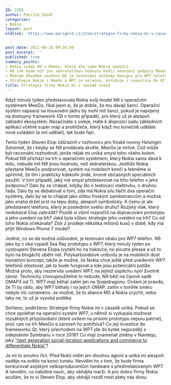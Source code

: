 ```yaml
---
ID: 2393
author: Patrick Zandl
categories:
- Nokia
layout: post
oldlink: 'https://www.marigold.cz/item/strategie-firmy-nokia-mi-v-zasade-unika

  '
post_date: 2011-06-28 09:30:50
post_excerpt: ''
published: true
summary_points:
- Nokia uvádí N9 s MeeGo, který ale sama Nokia opouští.
- N9 tak bude mít jen sběratelskou hodnotu kvůli ukončení podpory MeeGo.
- Možným důvodem uvedení N9 je testování unibody designu pro WP7 telefony.
- Strategie Nokie s MeeGo a WP7 je nejasná, ohrožuje i investice do Qt.
title: Strategie firmy Nokia mi v zásadě uniká
---
```


Když minulý týden představovala Nokia svůj model N9 s operačním systémem MeeGo, říkal jsem si, že je dobře, že mu dávají šanci. Operační systém napsaný na linuxovém jádru by mohl mít šanci, pokud je napojený na dostupný framework (Qt v tomto případě), pro který už je alespoň základní ekosystém. Nezačínáte z voleje, máte k dispozici sadu základních aplikací včetně super map a prohlížeče, který když mu konečně uděláte nové ovládání (a oni udělali), tak bude fajn. 

Tento týden Steven Elop zdůraznil v rozhovoru pro finské noviny <em>Helsingin Sanomat</em>, že i kdyby se N9 prodávala skvěle, MeeGo je mrtvé. Což může být racionální rozhodnutí, jenže nějak mi uniká smysl toho všeho kolem. Pokud N9 přichází na trh s operačním systémem, který Nokia sama dává k ledu, nebude mít N9 jinou hodnotu, než sběratelskou. Jestliže Nokia přestane MeeGo podporovat, systém na mobilech končí a řekněme si upřímně, že tím i prakticky kdekoliv jinde, kromě občasných speciálních použití. V tom případě, jaký má smysl představovat na trhu telefon s jeho podporou? Dalo by se chápat, kdyby šlo o testovací vlaštovku, o druhou řadu. Dalo by se debatovat o tom, zda má Nokia sílu tlačit dva operační systémy, dalo by se to chápat jako úlitbu finským zaměstnancům a možná jako snaha držet prst na tepu doby, alespoň symbolicky. K čemu je ale představení telefonu, který je posledním svého druhu? Rozjetý vlak, který nedokázal Elop zabrzdit? Pozdě si všiml rozpočtů na dopracování prototypu a jeho uvedení na trh? Jaká byla vůbec strategie jeho uvedení na trh? Co od toho Nokia očekávala? Zisk z prodeje několika milionů kusů v době, kdy má přijít Windows Phone 7 model? 

Jediné, co se dá možná odůvodnit, je testování obalu pro WP7 telefon. N9 jako by z oka vypadl Sea Ray prototypu s WP7, který minulý týden po vystoupení Stevena Elopa (vytáhl ho na tiskovce, no picutre please a už to bylo na blogách) oběhl net. Polykarbonátové unibody je na mobilech dost inovativní koncept, takže je možné, že Nokia chce ještě před uvedením WP7 telefonů otestovat, jak to bude fungovat a kde jsou potenciální potíže. Možná proto, aby nezmrvila uvedení WP7, na jejímž úspěchu nyní životně závisí. Technicky znovupoužitelné to nebude, N9 běží na čipové sadě OMAP3 od TI, WP7 mají běhat zatím jen na Snapdragonu. Ovšem je pravda, že TI by rádo, aby WP7 běhaly i na jejich OMAP, zatím v tomhle směru nebylo nic oznámeno. Je možné, že to aliance MS a Nokia urychlí, nebo taky ne, to už je vysoká politika. 

Sečteno, podtrženo: Strategie firmy Nokia mi v zásadě uniká. Pokud se chce spoléhat na operační systém WP7, u něhož si vydupala možnost rozsáhlých přizpůsobení (které ovšem na prvním prototypu nejsou patrné), proč cpe na trh MeeGo a zároveň ho pohřbívá? Co její investice do frameworku Qt, který přechodem na WP7 jde do kytek nejpozději s odepsáním Symbianu v roce 2016? Co mají znamenat změny v Navtequ, jaký <a href="http://press.nokia.com/2011/06/22/nokia-renews-mission-for-mobile-and-location-based-services-appoints-michael-halbherr-executive-vice-president/">"next generation social-location applications and commerce to differentiate Nokia"</a>?    

Je mi to smutno říct. Před Nokií vidím jen dlouhou agonii a uniká mi alespoň naděje na světlo na konci tunelu. Nevidím ho v tom, že bude firma konkurovat asijským velkoproducentům hardware s předinstalovaným WP7. A nevidím, co nabídne navíc, aby obhájila marži. A pro dobro firmy Nokia aoufám, že to ví Steven Elop, aby obhájil rozdíl mezi platy nás dvou.